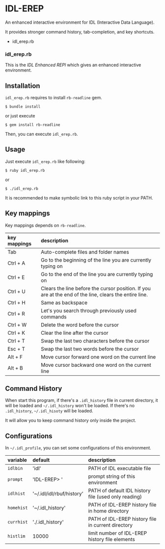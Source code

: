 IDL-EREP
===
An enhanced interactive environment for IDL (Interactive Data Language).

It provides stronger command history, tab-completion, and key shortcuts.

* idl\_erep.rb

### idl\_erep.rb
This is the *IDL Enhanced REPl*
which gives an enhanced interactive environment.


Installation
---

`idl_erep.rb` requires to install `rb-readline` gem.

    $ bundle install

or just execute

    $ gem install rb-readline

Then, you can execute `idl_erep.rb`.


Usage
---

Just execute `idl_erep.rb` like following:

    $ ruby idl_erep.rb

or

    $ ./idl_erep.rb

It is recommended to make symbolic link to this ruby script in your PATH.


Key mappings
---
Key mappings depends on `rb-readline`.

| key mappings | description                                                                   |
|:-------------|:------------------------------------------------------------------------------|
| Tab          | Auto-complete files and folder names                                          |
| Ctrl + A     | Go to the beginning of the line you are currently typing on                   |
| Ctrl + E     | Go to the end of the line you are currently typing on                         |
| Ctrl + U     | Clears the line before the cursor position. If you are at the end of the line, clears the entire line. |
| Ctrl + H     | Same as backspace                                                             |
| Ctrl + R     | Let's you search through previously used commands                             |
| Ctrl + W     | Delete the word before the cursor                                             |
| Ctrl + K     | Clear the line after the cursor                                               |
| Ctrl + T     | Swap the last two characters before the cursor                                |
| Esc + T      | Swap the last two words before the cursor                                     |
| Alt + F      | Move cursor forward one word on the current line                              |
| Alt + B      | Move cursor backward one word on the current line                             |


Command History
---

When start this program, if there's a `.idl_history` file in current directory,
it will be loaded and `~/.idl_history` won't be loaded.
If there's no `.idl_history`, `~/.idl_hisoty` will be loaded.

It will allow you to keep command history only inside the project.


Configurations
---

In `~/.idl_profile`, you can set some configurations of this environment.

| variable   | default                   | description                                          |
|:-----------|:--------------------------|:-----------------------------------------------------|
| `idlbin`   | 'idl'                     | PATH of IDL executable file                          |
| `prompt`   | 'IDL-EREP> '              | prompt string of this environment                    |
| `idlhist`  | '~/.idl/idl/rbuf/history' | PATH of default IDL history file (used only reading) |
| `homehist` | '~/.idl\_history'         | PATH of IDL-EREP history file in home directory      |
| `currhist` | './.idl\_history'         | PATH of IDL-EREP history file in current directory   |
| `histlim`  | 10000                     | limit number of IDL-EREP history file elements       |


